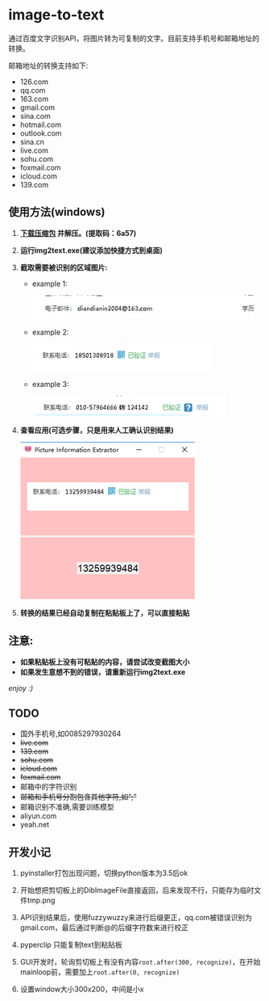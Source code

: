 # image-to-text
通过百度文字识别API，将图片转为可复制的文字。目前支持手机号和邮箱地址的转换。

邮箱地址的转换支持如下:
- 126.com
- qq.com
- 163.com
- gmail.com
- sina.com
- hotmail.com
- outlook.com
- sina.cn
- live.com
- sohu.com
- foxmail.com
- icloud.com
- 139.com

## 

## 使用方法(windows)

1. **[下载压缩包](https://pan.baidu.com/s/1bQ8rKa4OFRNTytTAlAzkZw) 并解压。(提取码：6a57)**

2. **运行img2text.exe(建议添加快捷方式到桌面)**

3. **截取需要被识别的区域图片:**

   - example 1:

     ![image](https://github.com/broholens/images/blob/master/image_to_text_1.jpg)

   - example 2:

     ![image](https://github.com/broholens/images/blob/master/image_to_text_2.jpg)

   - example 3:

     ![image](https://github.com/broholens/images/blob/master/image_to_text_3.jpg)

4. **查看应用(可选步骤，只是用来人工确认识别结果)**

   ![image](https://github.com/broholens/images/blob/master/image_to_text_5.jpg)

5. **转换的结果已经自动复制在粘贴板上了，可以直接粘贴**

## 

## 注意:
- **如果粘贴板上没有可粘贴的内容，请尝试改变截图大小**
- **如果发生意想不到的错误，请重新运行img2text.exe**

*enjoy :)*

## 

## TODO

- 国外手机号,如0085297930264
- ~~live.com~~
- ~~139.com~~
- ~~sohu.com~~
- ~~icloud.com~~
- ~~foxmail.com~~
- 邮箱中的字符识别
- ~~邮箱和手机号分割包含其他字符,如“;”~~
- 邮箱识别不准确,需要训练模型
- aliyun.com
- yeah.net



## 开发小记

1. pyinstaller打包出现问题，切换python版本为3.5后ok

2. 开始想把剪切板上的DibImageFile直接返回，后来发现不行，只能存为临时文件tmp.png

3. API识别结果后，使用fuzzywuzzy来进行后缀更正，qq.com被错误识别为gmail.com，最后通过判断@的后缀字符数来进行校正

4. pyperclip 只能复制text到粘贴板

5. GUI开发时，轮询剪切板上有没有内容`root.after(300, recognize)`，在开始mainloop前，需要加上`root.after(0, recognize)`
6. 设置window大小300x200，中间是小x

